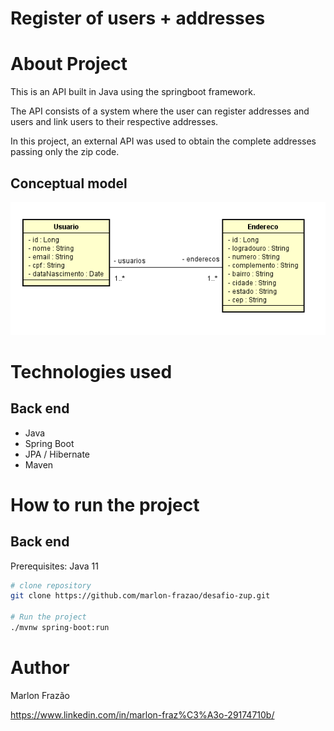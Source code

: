 # Register of users + addresses

# About Project

This is an API built in Java using the springboot framework.

The API consists of a system where the user can register addresses and users and link users to their respective addresses.

In this project, an external API was used to obtain the complete addresses passing only the zip code.

## Conceptual model
![Conceptual model](https://github.com/marlon-frazao/desafio-zup/blob/main/assets/modelo-conceitual.PNG)

# Technologies used
## Back end
- Java
- Spring Boot
- JPA / Hibernate
- Maven

# How to run the project

## Back end
Prerequisites: Java 11

```bash
# clone repository
git clone https://github.com/marlon-frazao/desafio-zup.git

# Run the project
./mvnw spring-boot:run
```

# Author

Marlon Frazão

https://www.linkedin.com/in/marlon-fraz%C3%A3o-29174710b/
